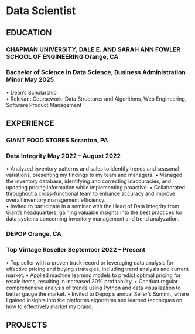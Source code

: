 # Data Scientist
## EDUCATION  
### CHAPMAN UNIVERSITY, DALE E. AND SARAH ANN FOWLER SCHOOL OF ENGINEERING  	  Orange, CA  
### Bachelor of Science in Data Science, Business Administration Minor  	      May 2025  
•	Dean’s Scholarship  
•	Relevant Coursework: Data Structures and Algorithms, Web Engineering, Software Product Management
## EXPERIENCE  
### GIANT FOOD STORES  	 	 	 	 	 	 	 	            Scranton, PA  
### Data Integrity  	                            May 2022 – August 2022  
•	Analyzed inventory patterns and sales to identify trends and seasonal variations, presenting my findings to my team and managers. 
•	Managed the inventory database, identifying and correcting inaccuracies, and updating pricing information while implementing proactive.
•	Collaborated throughout a cross-functional team to enhance accuracy and improve overall inventory management efficiency.  
•	Invited to participate in a seminar with the Head of Data Integrity from Giant’s headquarters, gaining valuable insights into the best practices for data systems concerning inventory management and trend analyzation. 
### DEPOP  	 	 	 	 	 	 	 	            Orange, CA  
### Top Vintage Reseller  	          September 2022 – Present  
•	Top seller with a proven track record or leveraging data analysis for effective pricing and buying strategies, including trend analysis and current market. 
•	Applied machine learning models to predict optimal pricing for resale items, resulting in increased 30% profitability. 
•	Conduct regular comprehensive analysis of trends using Python and data visualization to better gauge the market.
•	Invited to Depop’s annual Seller’s Summit, where I gained insights into the platforms algorithms and learned techniques on how to effectively market my brand. 
## PROJECTS
